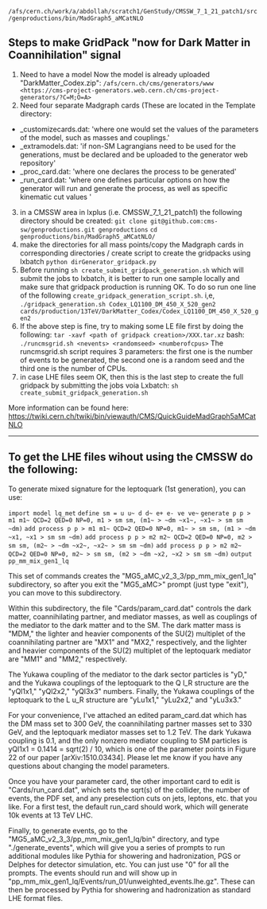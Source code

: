 `/afs/cern.ch/work/a/abdollah/scratch1/GenStudy/CMSSW_7_1_21_patch1/src/genproductions/bin/MadGraph5_aMCatNLO`

## Steps to make GridPack "now for Dark Matter in Coannihilation" signal

1. Need to have a model Now the model is already uploaded "DarkMatter_Codex.zip":
`/afs/cern.ch/cms/generators/www <https://cms-project-generators.web.cern.ch/cms-project-generators/?C=M;O=A>`
2. Need four separate Madgraph cards (These are located in the Template directory:

  - \_customizecards.dat: 'where one would set the values of the parameters of the model, such as masses and couplings.'
  - \_extramodels.dat: 'if non-SM Lagrangians need to be used for the generations, must be declared and be uploaded to the generator web repository'
  - \_proc_card.dat: 'where one declares the process to be generated'
  - \_run_card.dat: 'where one defines particular options on how the generator will run and generate the process, as well as specific kinematic cut values '
3. in a CMSSW area in lxplus (i.e. CMSSW_7_1_21_patch1) the following directory should be created:
``git clone git@github.com:cms-sw/genproductions.git genproductions``
``cd genproductions/bin/MadGraph5_aMCatNLO/``
4. make the directories for all mass points/copy the Madgraph cards in corresponding directories / create script to create the gridpacks using lxbatch
``python dirGenerator_gridpack.py``
5. Before running ``sh create_submit_gridpack_generation.sh`` which will submit the jobs to lxbatch, it is better to run one sample locally and make sure that gridpack production is running OK. To do so run one line of the following ``create_gridpack_generation_script.sh``. i,e,
`./gridpack_generation.sh Codex_LQ1100_DM_450_X_520_gen2 cards/production/13TeV/DarkMatter_Codex/Codex_LQ1100_DM_450_X_520_gen2`
6. If the above step is fine, try to making some LE file first by doing the following:
``tar -xavf <path of gridpack creation>/XXX.tar.xz``
bash:
`./runcmsgrid.sh <nevents> <randomseed> <numberofcpus>`
The runcmsgrid.sh script requires 3 parameters: the first one is the number of events to be generated, the second one is a random seed and the third one is the number of CPUs.
7. in case LHE files seem OK, then this is the last step to create the full gridpack by submitting the jobs voia Lxbatch:
`sh create_submit_gridpack_generation.sh`

More information can be found here: <https://twiki.cern.ch/twiki/bin/viewauth/CMS/QuickGuideMadGraph5aMCatNLO>

--------------------------------------------------------------------
To get the LHE files wihout using the CMSSW do the following:
--------------------------------------------------------------------
To generate mixed signature for the leptoquark (1st generation), you can use:

`import model lq_met`
`define sm = u u~ d d~ e+ e- ve ve~`
`generate p p > m1 m1~ QCD=2 QED=0 NP=0, m1 > sm sm, (m1~ > ~dm ~x1~, ~x1~ > sm sm ~dm)`
`add process p p > m1 m1~ QCD=2 QED=0 NP=0, m1~ > sm sm, (m1 > ~dm ~x1, ~x1 > sm sm ~dm)`
`add process p p > m2 m2~ QCD=2 QED=0 NP=0, m2 > sm sm, (m2~ > ~dm ~x2~, ~x2~ > sm sm ~dm)`
`add process p p > m2 m2~ QCD=2 QED=0 NP=0, m2~ > sm sm, (m2 > ~dm ~x2, ~x2 > sm sm ~dm)`
`output pp_mm_mix_gen1_lq`

This set of commands creates the "MG5_aMC_v2_3_3/pp_mm_mix_gen1_lq" subdirectory, so after you exit the "MG5_aMC>" prompt (just type "exit"), you can move to this subdirectory.

Within this subdirectory, the file "Cards/param_card.dat" controls the dark matter, coannihilating partner, and mediator masses, as well as couplings of the mediator to the dark matter and to the SM. The dark matter mass is "MDM," the lighter and heavier components of the SU(2) multiplet of the coannihilating partner are "MX1" and "MX2," respectively, and the lighter and heavier components of the SU(2) multiplet of the leptoquark mediator are "MM1" and "MM2," respectively.

The Yukawa coupling of the mediator to the dark sector particles is "yD," and the Yukawa couplings of the leptoquark to the Q l_R structure are the "yQl1x1," "yQl2x2," "yQl3x3" numbers. Finally, the Yukawa couplings of the leptoquark to the L u_R structure are "yLu1x1," "yLu2x2," and "yLu3x3."

For your convenience, I've attached an edited param_card.dat which has the DM mass set to 300 GeV, the coannihilating partner masses set to 330 GeV, and the leptoquark mediator masses set to 1.2 TeV. The dark Yukawa coupling is 0.1, and the only nonzero mediator coupling to SM particles is yQl1x1 = 0.1414 = sqrt(2) / 10, which is one of the parameter points in Figure 22 of our paper [arXiv:1510.03434]. Please let me know if you have any questions about changing the model parameters.

Once you have your parameter card, the other important card to edit is "Cards/run_card.dat", which sets the sqrt(s) of the collider, the number of events, the PDF set, and any preselection cuts on jets, leptons, etc. that you like. For a first test, the default run_card should work, which will generate 10k events at 13 TeV LHC.

Finally, to generate events, go to the "MG5_aMC_v2_3_3/pp_mm_mix_gen1_lq/bin" directory, and type "./generate_events", which will give you a series of prompts to run additional modules like Pythia for showering and hadronization, PGS or Delphes for detector simulation, etc. You can just use "0" for all the prompts. The events should run and will show up in "pp_mm_mix_gen1_lq/Events/run_01/unweighted_events.lhe.gz". These can then be processed by Pythia for showering and hadronization as standard LHE format files.
